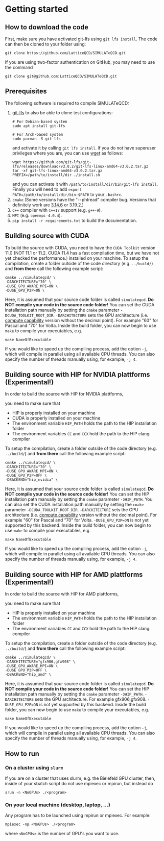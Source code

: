 Getting started
===============

## How to download the code

First, make sure you have activated git-lfs using `git lfs install`.
The code can then be cloned to your folder using: 
```shell
git clone https://github.com/LatticeQCD/SIMULATeQCD.git
```
If you are using two-factor authentication on GitHub, you may need to use the command
```shell
git clone git@github.com:LatticeQCD/SIMULATeQCD.git
```

## Prerequisites

The following software is required to compile SIMULATeQCD:

1. [git-lfs](https://git-lfs.github.com/) to also be able to clone test configurations:
    ```shell
    # For Debian-based system
    sudo apt install git-lfs
     
    # For Arch-based system
    sudo pacman -S git-lfs
    ```
    and activate it by calling `git lfs install`. If you do not have superuser privileges where you are, you can use [wget](https://www.gnu.org/software/wget/) as follows:
    ```shell
    wget https://github.com/git-lfs/git-lfs/releases/download/v3.0.2/git-lfs-linux-amd64-v3.0.2.tar.gz
    tar -xf git-lfs-linux-amd64-v3.0.2.tar.gz
    PREFIX=/path/to/install/dir ./install.sh
    ```
    and you can activate it with `/path/to/install/dir/bin/git-lfs install`. Finally you will need to add `export PATH=/path/to/install/dir/bin:$PATH` to your `.bashrc`.
2. `cmake` (Some versions have the "--phtread" compiler bug. Versions that definitely work are [3.14.6](https://gitlab.kitware.com/cmake/cmake/tree/v3.14.6) or 3.19.2.)
3. `C++` compiler with `C++17` support  (e.g. `g++-9`).
4. `MPI` (e.g. `openmpi-4.0.4`).
6. `pip install -r requirements.txt` to build the documentation.

## Building source with CUDA
To build the source with CUDA, you need to have the `CUDA Toolkit` version 11.0 (NOT 11.1 or 11.2. CUDA 11.4 has a fast compilation time, but we have not yet checked the performance.) installed on your machine.
To setup the compilation, create a folder outside of the code directory (e.g. `../build/`) and **from there** call the following example script: 
```shell
cmake ../simulateqcd/ \
-DARCHITECTURE="70" \
-DUSE_GPU_AWARE_MPI=ON \
-DUSE_GPU_P2P=ON \
``` 
Here, it is assumed that your source code folder is called `simulateqcd`. **Do NOT compile your code in the source code folder!**
You can set the CUDA installation path manually by setting the `cmake` parameter `-DCUDA_TOOLKIT_ROOT_DIR`.
`-DARCHITECTURE` sets the GPU architecture (i.e. [compute capability](https://en.wikipedia.org/wiki/CUDA#GPUs_supported) version without the decimal point). For example "60" for Pascal and "70" for Volta. 
Inside the build folder, you can now begin to use `make` to compile your executables, e.g. 
```shell
make NameOfExecutable
```
If you would like to speed up the compiling process, add the option `-j`, which will compile in parallel using all available CPU threads. You can also specify the number of threads manually using, for example, `-j 4`.

## Building source with HIP for NVIDIA plattforms (Experimental!)

In order to build the source with HIP for NVIDIA plattforms, 

you need to make sure that
- HIP is properly installed on your machine
- CUDA is properly installed on your machine
- The environment variable `HIP_PATH` holds the path to the HIP installation folder
- The environment variables `CC` and `CCX` hold the path to the HIP clang compiler

To setup the compilation, create a folder outside of the code directory (e.g. `../build/`) and **from there** call the following example script: 
```shell
cmake ../simulateqcd/ \
-DARCHITECTURE="70" \
-DUSE_GPU_AWARE_MPI=ON \
-DUSE_GPU_P2P=OFF \
-DBACKEND="hip_nvidia" \
``` 
Here, it is assumed that your source code folder is called `simulateqcd`. **Do NOT compile your code in the source code folder!**
You can set the HIP installation path manually by setting the `cmake` parameter `-DHIP_PATH`.
You can also set the CUDA installation path manually by setting the `cmake` parameter `-DCUDA_TOOLKIT_ROOT_DIR`.
`-DARCHITECTURE` sets the GPU architecture (i.e. [compute capability](https://en.wikipedia.org/wiki/CUDA#GPUs_supported) version without the decimal point). For example "60" for Pascal and "70" for Volta. 
`-DUSE_GPU_P2P=ON` is not yet supported by this backend.
Inside the build folder, you can now begin to use `make` to compile your executables, e.g. 
```shell
make NameOfExecutable
```
If you would like to speed up the compiling process, add the option `-j`, which will compile in parallel using all available CPU threads. You can also specify the number of threads manually using, for example, `-j 4`.

## Building source with HIP for AMD plattforms (Experimental!)

In order to build the source with HIP for AMD plattforms, 

you need to make sure that
- HIP is properly installed on your machine
- The environment variable `HIP_PATH` holds the path to the HIP installation folder
- The environment variables `CC` and `CCX` hold the path to the HIP clang compiler

To setup the compilation, create a folder outside of the code directory (e.g. `../build/`) and **from there** call the following example script: 
```shell
cmake ../simulateqcd/ \
-DARCHITECTURE="gfx906,gfx908" \
-DUSE_GPU_AWARE_MPI=ON \
-DUSE_GPU_P2P=OFF \
-DBACKEND="hip_amd" \
``` 
Here, it is assumed that your source code folder is called `simulateqcd`. **Do NOT compile your code in the source code folder!**
You can set the HIP installation path manually by setting the `cmake` parameter `-DHIP_PATH`.
`-DARCHITECTURE` sets the GPU architecture. For example gfx906,gfx908. 
`-DUSE_GPU_P2P=ON` is not yet supported by this backend.
Inside the build folder, you can now begin to use `make` to compile your executables, e.g. 
```shell
make NameOfExecutable
```
If you would like to speed up the compiling process, add the option `-j`, which will compile in parallel using all available CPU threads. You can also specify the number of threads manually using, for example, `-j 4`.


## How to run


### On a cluster using `slurm`

If you are on a cluster that uses slurm, e.g. the Bielefeld GPU cluster, then, inside of your sbatch script do not use mpiexec or mpirun, but instead do
```shell
srun -n <NoGPUs> ./<program> 
```

### On your local machine (desktop, laptop, ...)

Any program has to be launched using mpirun or mpiexec. 
For example:
```shell
mpiexec -np <NoGPUs> ./<program> 
```
where `<NoGPUs>` is the number of GPU's you want to use.
